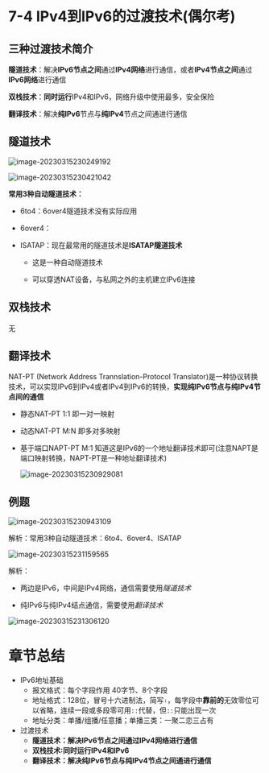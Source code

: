 # 7-4 IPv4到IPv6的过渡技术(偶尔考)

## 三种过渡技术简介

**隧道技术**：解决**IPv6节点之间**通过**IPv4网络**进行通信，或者**IPv4节点之间**通过**IPv6网络**进行通信

**双栈技术**：**同时运行**IPv4和IPv6，网络升级中使用最多，安全保险

**翻译技术**：解决**纯lPv6**节点与**纯lPv4**节点之间通进行通信

## 隧道技术

![image-20230315230249192](https://img.yatjay.top/md/image-20230315230249192.png)



![image-20230315230421042](https://img.yatjay.top/md/image-20230315230421042.png)

**常用3种自动隧道技术：**

- 6to4：6over4隧道技术没有实际应用

- 6over4：

- ISATAP：现在最常用的隧道技术是**ISATAP隧道技术**

  - 这是一种自动隧道技术


  - 可以穿透NAT设备，与私网之外的主机建立IPv6连接


## 双栈技术

无

## 翻译技术

NAT-PT (Network Address Trannslation-Protocol Translator)是一种协议转换技术，可以实现IPv6到IPv4或者IPv4到IPv6的转换，**实现纯IPv6节点与纯IPv4节点间的通信**

- 静态NAT-PT   1:1  即一对一映射

- 动态NAT-PT   M:N  即多对多映射

- 基于端口NAPT-PT M:1  知道这是IPv6的一个地址翻译技术即可(注意NAPT是端口映射转换，NAPT-PT是一种地址翻译技术)

  ![image-20230315230929081](https://img.yatjay.top/md/image-20230315230929081.png)

## 例题

![image-20230315230943109](https://img.yatjay.top/md/image-20230315230943109.png)

解析：常用3种自动隧道技术：6to4、6over4、ISATAP

![image-20230315231159565](https://img.yatjay.top/md/image-20230315231159565.png)

解析：

- 两边是IPv6，中间是IPv4网络，通信需要使用*隧道技术*

- 纯IPv6与纯IPv4结点通信，需要使用*翻译技术*

![image-20230315231306120](https://img.yatjay.top/md/image-20230315231306120.png)

# 章节总结

- IPv6地址基础
  - 报文格式：每个字段作用  40字节、8个字段
  - 地址格式：128位，冒号十六进制法，简写`∶`，每字段中**靠前的**无效零位可以省略，连续一段或多段零可用`::`代替，但`::`只能出现一次
  - 地址分类：单播/组播/任意播；单播三类：一聚二恋三占有
- 过渡技术
  - **隧道技术：解决IPv6节点之间通过IPv4网络进行通信**
  - **双栈技术∶同时运行IPv4和IPv6**
  - **翻译技术：解决纯IPv6节点与纯IPv4节点之间通进行通信**